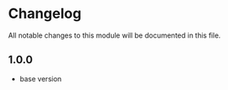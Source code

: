 
# Changelog
All notable changes to this module will be documented in this file.


## 1.0.0

- base version
